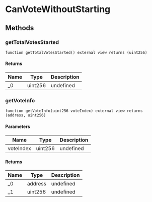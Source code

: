 # CanVoteWithoutStarting









## Methods

### getTotalVotesStarted

```solidity
function getTotalVotesStarted() external view returns (uint256)
```






#### Returns

| Name | Type | Description |
|---|---|---|
| _0 | uint256 | undefined |

### getVoteInfo

```solidity
function getVoteInfo(uint256 voteIndex) external view returns (address, uint256)
```





#### Parameters

| Name | Type | Description |
|---|---|---|
| voteIndex | uint256 | undefined |

#### Returns

| Name | Type | Description |
|---|---|---|
| _0 | address | undefined |
| _1 | uint256 | undefined |




